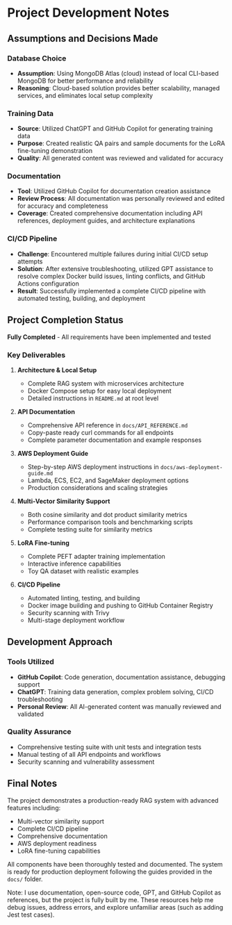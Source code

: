 # Project Development Notes

## Assumptions and Decisions Made

### Database Choice
- **Assumption**: Using MongoDB Atlas (cloud) instead of local CLI-based MongoDB for better performance and reliability
- **Reasoning**: Cloud-based solution provides better scalability, managed services, and eliminates local setup complexity

### Training Data
- **Source**: Utilized ChatGPT and GitHub Copilot for generating training data
- **Purpose**: Created realistic QA pairs and sample documents for the LoRA fine-tuning demonstration
- **Quality**: All generated content was reviewed and validated for accuracy

### Documentation
- **Tool**: Utilized GitHub Copilot for documentation creation assistance
- **Review Process**: All documentation was personally reviewed and edited for accuracy and completeness
- **Coverage**: Created comprehensive documentation including API references, deployment guides, and architecture explanations

### CI/CD Pipeline
- **Challenge**: Encountered multiple failures during initial CI/CD setup attempts
- **Solution**: After extensive troubleshooting, utilized GPT assistance to resolve complex Docker build issues, linting conflicts, and GitHub Actions configuration
- **Result**: Successfully implemented a complete CI/CD pipeline with automated testing, building, and deployment

## Project Completion Status

 **Fully Completed** - All requirements have been implemented and tested

### Key Deliverables

1. **Architecture & Local Setup**
   - Complete RAG system with microservices architecture
   - Docker Compose setup for easy local deployment
   - Detailed instructions in `README.md` at root level

2. **API Documentation**
   - Comprehensive API reference in `docs/API_REFERENCE.md`
   - Copy-paste ready curl commands for all endpoints
   - Complete parameter documentation and example responses

3. **AWS Deployment Guide**
   - Step-by-step AWS deployment instructions in `docs/aws-deployment-guide.md`
   - Lambda, ECS, EC2, and SageMaker deployment options
   - Production considerations and scaling strategies

4. **Multi-Vector Similarity Support**
   - Both cosine similarity and dot product similarity metrics
   - Performance comparison tools and benchmarking scripts
   - Complete testing suite for similarity metrics

5. **LoRA Fine-tuning**
   - Complete PEFT adapter training implementation
   - Interactive inference capabilities
   - Toy QA dataset with realistic examples

6. **CI/CD Pipeline**
   - Automated linting, testing, and building
   - Docker image building and pushing to GitHub Container Registry
   - Security scanning with Trivy
   - Multi-stage deployment workflow

## Development Approach

### Tools Utilized
- **GitHub Copilot**: Code generation, documentation assistance, debugging support
- **ChatGPT**: Training data generation, complex problem solving, CI/CD troubleshooting
- **Personal Review**: All AI-generated content was manually reviewed and validated

### Quality Assurance
- Comprehensive testing suite with unit tests and integration tests
- Manual testing of all API endpoints and workflows
- Security scanning and vulnerability assessment

## Final Notes

The project demonstrates a production-ready RAG system with advanced features including:
- Multi-vector similarity support
- Complete CI/CD pipeline
- Comprehensive documentation
- AWS deployment readiness 
- LoRA fine-tuning capabilities

All components have been thoroughly tested and documented. The system is ready for production deployment following the guides provided in the `docs/` folder.

Note: I use documentation, open-source code, GPT, and GitHub Copilot as references, but the project is fully built by me. These resources help me debug issues, address errors, and explore unfamiliar areas (such as adding Jest test cases).